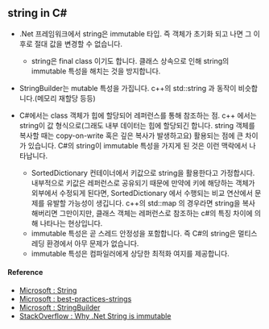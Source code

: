 ## string in C#

- .Net 프레임워크에서 string은 immutable 타입. 즉 객체가 초기화 되고 나면 그 이후로 절대 값을 변경할 수 없습니다.
  - string은 final class 이기도 합니다. 클래스 상속으로 인해 string의 immutable 특성을 해치는 것을 방지합니다.
- StringBuilder는 mutable 특성을 가집니다. c++의 std::string 과 동작이 비슷합니다.(메모리 재할당 등등)

- C#에서는 class 객체가 힙에 할당되어 레퍼런스를 통해 참조하는 점. c++ 에서는 string이 값 형식으로(그래도 내부 데이터는 힙에 할당되긴 합니다. string 객체를 복사할 때는 copy-on-write 혹은 깊은 복사가 발생하고요) 활용되는 점에 큰 차이가 있습니다. C#의 string이 immutable 특성을 가지게 된 것은 이런 맥락에서 나타납니다.
  - SortedDictionary 컨테이너에서 키값으로 string을 활용한다고 가정합시다. 내부적으로 키값은 레퍼런스로 공유되기 때문에 만약에 키에 해당하는 객체가 외부에서 수정되게 된다면, SortedDictionary 에서 수행되는 비교 연산에서 문제를 유발할 가능성이 생깁니다. c++의 std::map 의 경우라면 string을 복사해버리면 그만이지만, 클래스 객체는 레퍼런스로 참조하는 c#의 특징 차이에 의해 나타나는 현상입니다.
  - immutable 특성은 곧 스레드 안정성을 포함합니다. 즉 C#의 string은 멀티스레딩 환경에서 아무 문제가 없습니다.
  - immutable 특성은 컴파일러에게 상당한 최적화 여지를 제공합니다.

#### Reference 
- [Microsoft : String](https://docs.microsoft.com/en-us/dotnet/api/system.string?view=netcore-3.1)
- [Microsoft : best-practices-strings](https://docs.microsoft.com/en-us/dotnet/standard/base-types/best-practices-strings)
- [Microsoft : StringBuilder](https://docs.microsoft.com/en-us/dotnet/api/system.text.stringbuilder?view=netcore-3.1)
- [StackOverflow : Why .Net String is immutable](https://stackoverflow.com/questions/2365272/why-net-string-is-immutable)
